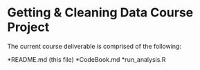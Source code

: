 # Getting & Cleaning Data Course Project

The current course deliverable is comprised of the following:

  *README.md (this file)
  *CodeBook.md
  *run_analysis.R
